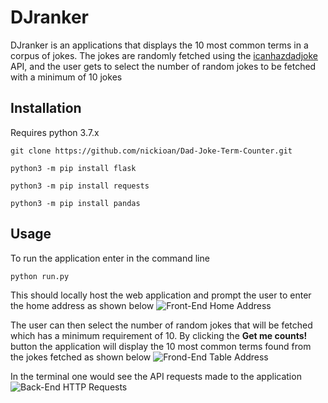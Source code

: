 # DJranker

DJranker is an applications that displays the 10 most common terms in a corpus of jokes. The jokes are randomly fetched using the [icanhazdadjoke](https://icanhazdadjoke.com/api) API, and the user gets to select the number of random jokes to be fetched with a minimum of 10 jokes

## Installation
Requires python 3.7.x

```git clone https://github.com/nickioan/Dad-Joke-Term-Counter.git```

```python3 -m pip install flask```

```python3 -m pip install requests```

```python3 -m pip install pandas```





## Usage

To run the application enter in the command line

```python run.py```

This should locally host the web application and prompt the user to enter the home address as shown below
![Front-End Home Address](Images/fend1.PNG)



The user can then select the number of random jokes that will be fetched which has a minimum requirement of 10. By clicking the **Get me counts!** button the application will display the 10 most common terms found from the jokes fetched as shown below
![Frond-End Table Address](Images/fend2.PNG)



In the terminal one would see the API requests made to the application
![Back-End HTTP Requests](Images/bend.PNG)
